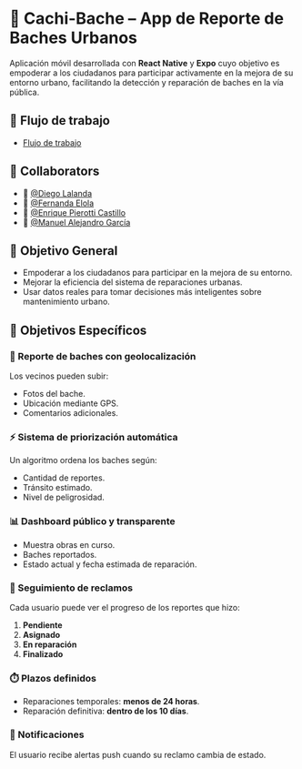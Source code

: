 # 🚗 Cachi-Bache – App de Reporte de Baches Urbanos

Aplicación móvil desarrollada con **React Native** y **Expo** cuyo objetivo es empoderar a los ciudadanos para participar activamente en la mejora de su entorno urbano, facilitando la detección y reparación de baches en la vía pública.

## 🔁 Flujo de trabajo

- [Flujo de trabajo](./docs/flujo-de-trabajo.md)

## 👥 Collaborators

- 👤 [@Diego Lalanda](https://github.com/DiegoLalanda)
- 👤 [@Fernanda Elola](https://github.com/FernandaElola)
- 👤 [@Enrique Pierotti Castillo](https://github.com/pierotticastillo)
- 👤 [@Manuel Alejandro García](https://github.com/Manuelgarcia1)

## 📌 Objetivo General

- Empoderar a los ciudadanos para participar en la mejora de su entorno.
- Mejorar la eficiencia del sistema de reparaciones urbanas.
- Usar datos reales para tomar decisiones más inteligentes sobre mantenimiento urbano.

## 🎯 Objetivos Específicos

### 📍 Reporte de baches con geolocalización

Los vecinos pueden subir:

- Fotos del bache.
- Ubicación mediante GPS.
- Comentarios adicionales.

### ⚡ Sistema de priorización automática

Un algoritmo ordena los baches según:

- Cantidad de reportes.
- Tránsito estimado.
- Nivel de peligrosidad.

### 📊 Dashboard público y transparente

- Muestra obras en curso.
- Baches reportados.
- Estado actual y fecha estimada de reparación.

### 🔎 Seguimiento de reclamos

Cada usuario puede ver el progreso de los reportes que hizo:

1. **Pendiente**
2. **Asignado**
3. **En reparación**
4. **Finalizado**

### ⏱️ Plazos definidos

- Reparaciones temporales: **menos de 24 horas**.
- Reparación definitiva: **dentro de los 10 días**.

### 🔔 Notificaciones

El usuario recibe alertas push cuando su reclamo cambia de estado.
